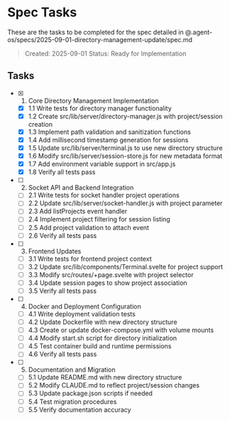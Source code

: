 # Spec Tasks

These are the tasks to be completed for the spec detailed in @.agent-os/specs/2025-09-01-directory-management-update/spec.md

> Created: 2025-09-01
> Status: Ready for Implementation

## Tasks

- [X] 1. Core Directory Management Implementation
  - [X] 1.1 Write tests for directory manager functionality
  - [X] 1.2 Create src/lib/server/directory-manager.js with project/session creation
  - [X] 1.3 Implement path validation and sanitization functions
  - [X] 1.4 Add millisecond timestamp generation for sessions
  - [X] 1.5 Update src/lib/server/terminal.js to use new directory structure
  - [X] 1.6 Modify src/lib/server/session-store.js for new metadata format
  - [X] 1.7 Add environment variable support in src/app.js
  - [X] 1.8 Verify all tests pass

- [ ] 2. Socket API and Backend Integration
  - [ ] 2.1 Write tests for socket handler project operations
  - [ ] 2.2 Update src/lib/server/socket-handler.js with project parameter
  - [ ] 2.3 Add listProjects event handler
  - [ ] 2.4 Implement project filtering for session listing
  - [ ] 2.5 Add project validation to attach event
  - [ ] 2.6 Verify all tests pass

- [ ] 3. Frontend Updates
  - [ ] 3.1 Write tests for frontend project context
  - [ ] 3.2 Update src/lib/components/Terminal.svelte for project support
  - [ ] 3.3 Modify src/routes/+page.svelte with project selector
  - [ ] 3.4 Update session pages to show project association
  - [ ] 3.5 Verify all tests pass

- [ ] 4. Docker and Deployment Configuration
  - [ ] 4.1 Write deployment validation tests
  - [ ] 4.2 Update Dockerfile with new directory structure
  - [ ] 4.3 Create or update docker-compose.yml with volume mounts
  - [ ] 4.4 Modify start.sh script for directory initialization
  - [ ] 4.5 Test container build and runtime permissions
  - [ ] 4.6 Verify all tests pass

- [ ] 5. Documentation and Migration
  - [ ] 5.1 Update README.md with new directory structure
  - [ ] 5.2 Modify CLAUDE.md to reflect project/session changes
  - [ ] 5.3 Update package.json scripts if needed
  - [ ] 5.4 Test migration procedures
  - [ ] 5.5 Verify documentation accuracy